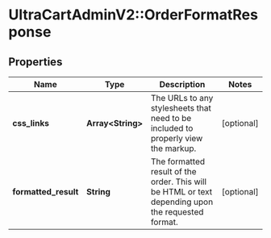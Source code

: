 # UltraCartAdminV2::OrderFormatResponse

## Properties
Name | Type | Description | Notes
------------ | ------------- | ------------- | -------------
**css_links** | **Array&lt;String&gt;** | The URLs to any stylesheets that need to be included to properly view the markup. | [optional] 
**formatted_result** | **String** | The formatted result of the order.  This will be HTML or text depending upon the requested format. | [optional] 


